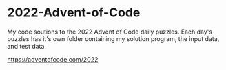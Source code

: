 # 2022-Advent-of-Code
My code soutions to the 2022 Advent of Code daily puzzles. Each day's puzzles has it's own folder containing my solution program, the input data, and test data.

https://adventofcode.com/2022
